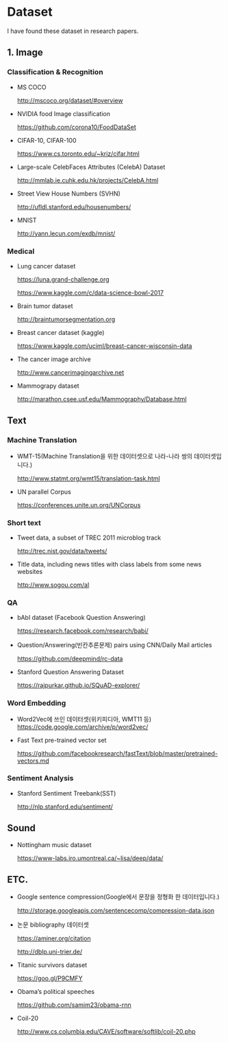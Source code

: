 # Dataset
I have found these dataset in research papers.


## 1. Image

### Classification & Recognition

* MS COCO

	http://mscoco.org/dataset/#overview

* NVIDIA food Image classification

	https://github.com/corona10/FoodDataSet

* CIFAR-10, CIFAR-100

	https://www.cs.toronto.edu/~kriz/cifar.html

* Large-scale CelebFaces Attributes (CelebA) Dataset

	http://mmlab.ie.cuhk.edu.hk/projects/CelebA.html 

* Street View House Numbers (SVHN)

	http://ufldl.stanford.edu/housenumbers/

* MNIST

	http://yann.lecun.com/exdb/mnist/


### Medical

* Lung cancer dataset

	https://luna.grand-challenge.org

	https://www.kaggle.com/c/data-science-bowl-2017

* Brain tumor dataset

	http://braintumorsegmentation.org

* Breast cancer dataset (kaggle)

	https://www.kaggle.com/uciml/breast-cancer-wisconsin-data

* The cancer image archive

	http://www.cancerimagingarchive.net

* Mammograpy dataset

	http://marathon.csee.usf.edu/Mammography/Database.html 



## Text

### Machine Translation

* WMT-15(Machine Translation을 위한 데이터셋으로 나라-나라 쌍의 데이터셋입니다.)

	http://www.statmt.org/wmt15/translation-task.html

* UN parallel Corpus

	https://conferences.unite.un.org/UNCorpus


### Short text

* Tweet data, a subset of TREC 2011 microblog track

	http://trec.nist.gov/data/tweets/

* Title data, including news titles with class labels from some news websites

	http://www.sogou.com/al


### QA

* bAbI dataset (Facebook Question Answering)

	https://research.facebook.com/research/babi/

* Question/Answering(빈칸추론문제) pairs using CNN/Daily Mail articles

	https://github.com/deepmind/rc-data

* Stanford Question Answering Dataset

	https://rajpurkar.github.io/SQuAD-explorer/




### Word Embedding

* Word2Vec에 쓰인 데이터셋(위키피디아, WMT11 등)
	https://code.google.com/archive/p/word2vec/

* Fast Text pre-trained vector set

	https://github.com/facebookresearch/fastText/blob/master/pretrained-vectors.md


### Sentiment Analysis

* Stanford Sentiment Treebank(SST)

	http://nlp.stanford.edu/sentiment/


## Sound

* Nottingham music dataset

	https://www-labs.iro.umontreal.ca/~lisa/deep/data/
	

## ETC.

* Google sentence compression(Google에서 문장을 정형화 한 데이터입니다.)

	http://storage.googleapis.com/sentencecomp/compression-data.json 

* 논문 bibliography 데이터셋

	https://aminer.org/citation

	http://dblp.uni-trier.de/

* Titanic survivors dataset

	https://goo.gl/P9CMFY 

* Obama’s political speeches

	https://github.com/samim23/obama-rnn 

* Coil-20

	http://www.cs.columbia.edu/CAVE/software/softlib/coil-20.php


